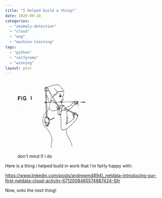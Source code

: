 ```yaml
---
title: "I helped build a thing!"
date: 2020-09-18
categories: 
  - "anomaly-detection"
  - "cloud"
  - "eng"
  - "machine-learning"
tags: 
  - "python"
  - "selfpromo"
  - "winning"
layout: post
---
```


<figure>

![](/assets/images/2020-09-18-i-helped-build-a-thing/patt.gif)

<figcaption>

don't mind if i do

</figcaption>

</figure>

Here is a thing i helped build in work that i'm fairly happy with:

https://www.linkedin.com/posts/andrewm4894\_netdata-introducing-our-first-netdata-cloud-activity-6712008465574887424-SlIr

Now, onto the next thing!

